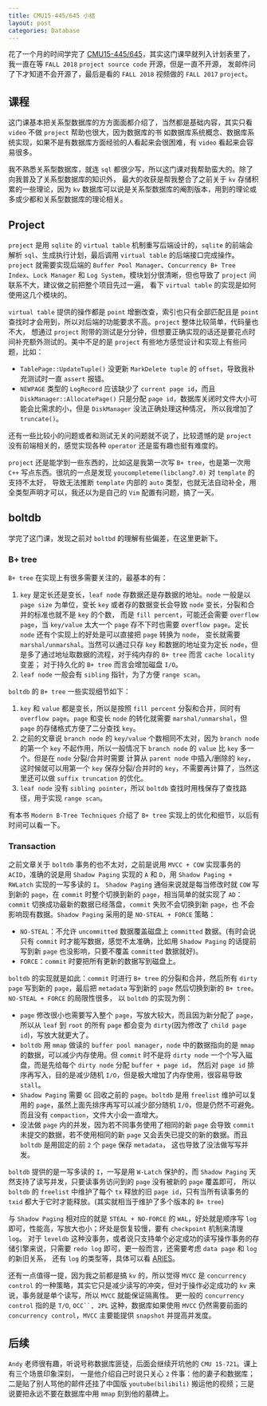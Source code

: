 ```yaml
---
title: CMU15-445/645 小结
layout: post
categories: Database
---
```


花了一个月的时间学完了 [CMU15-445/645](https://15445.courses.cs.cmu.edu/fall2018)，其实这门课早就列入计划表里了，我一直在等 `FALL 2018` `project source code` 开源，但是一直不开源，
发邮件问了下才知道不会开源了，最后是看的 `FALL 2018` 视频做的 `FALL 2017` `project`。

## 课程
这门课基本把关系型数据库的方方面面都介绍了，当然都是基础内容，其实只看 `video` 不做 `project` 帮助也很大，因为数据库的书
如数据库系统概念、数据库系统实现，如果不是有数据库方面经验的人看起来会很困难，有 `video` 看起来会容易很多。

我不熟悉关系型数据库，就连 `sql` 都很少写，所以这门课对我帮助蛮大的。除了向我普及了关系型数据库的知识外，
最大的收获是帮我整合了之前关于 `kv` 存储积累的一些理论，因为 `kv` 数据库可以说是关系型数据库的阉割版本，用到的理论或多或少都和关系型数据库的理论相关。

## Project
`project` 是用 `sqlite` 的 `virtual table` 机制重写后端设计的，`sqlite` 的前端会解析 `sql`、生成执行计划，最后调用 `virtual table` 的后端接口完成操作。`project` 就需要实现后端的
`Buffer Pool Manager`、`Concurrency B+ Tree Index`、`Lock Manager` 和 `Log System`，模块划分很清晰，但也导致了 `project` 间联系不大，建议做之前把整个项目先过一遍，
看下 `virtual table` 的实现是如何使用这几个模块的。

`virtual table` 提供的操作都是 `point` 增删改查，索引也只有全部匹配且是 `point` 查找时才会用到，所以对后端的功能要求不高。`project` 整体比较简单，代码量也不大，
想通过 `project` 附带的测试是分分钟，但想要正确实现的话还是要花点时间补充额外测试的。美中不足的是 `project` 有些地方感觉设计和实现上有些问题，比如：
* `TablePage::UpdateTuple()` 没更新 `MarkDelete tuple` 的 `offset`，导致我补充测试时一直 `assert` 报错。
* `NEWPAGE` 类型的 `LogRecord` 应该缺少了 `current page id`，而且 `DiskManager::AllocatePage()` 只是分配 `page id`，数据库关闭时文件大小可能会比需求的小，但是 `DiskManager` 没法正确处理这种情况，
所以我增加了 `truncate()`。

还有一些比较小的问题或者和测试无关的问题就不说了，比较遗憾的是 `project` 没有前端相关的，感觉实现各种 `operator` 还是蛮有趣也挺有难度的。

`project` 还是能学到一些东西的，比如这是我第一次写 `B+ tree`，也是第一次用 `C++` 写点东西。很坑的一点是发现 `youcompleteme(libclang7.0)` 对 `template` 的支持不太好，
导致无法推断 `template` 内部的 `auto` 类型，也就无法自动补全，用全类型声明才可以，我还以为是自己的 `Vim` 配置有问题，搞了一天。

## boltdb
学完了这门课，发现之前对 `boltbd` 的理解有些偏差，在这里更新下。

### B+ tree
`B+ tree` 在实现上有很多需要关注的，最基本的有：
1. `key` 是定长还是变长，`leaf node` 存数据还是存数据的地址。`node` 一般是以 `page size` 为单位，变长 `key` 或者存的数据变长会导致 `node` 变长，分裂和合并的标准也就不是 `key` 的个数，
而是 `fill percent`，可能还会需要 `overflow page`，当 `key/value` 太大一个 `page` 存不下时也需要 `overflow page`。定长 `node` 还有个实现上的好处是可以直接把 `page` 转换为 `node`，
变长就需要 `marshal/unmarshal`。当然可以通过只存 `key` 和数据的地址变为定长 `node`，但是多了通过地址取数据的流程，对于纯内存的 `B+ tree` 而言 `cache locality` 变差；
对于持久化的 `B+ tree` 而言会增加磁盘 `I/O`。
2. `leaf node` 一般会有 `sibling` 指针，为了方便 `range scan`。

`boltdb` 的 `B+ tree` 一些实现细节如下：
1. `key` 和 `value` 都是变长，所以是按照 `fill percent` 分裂和合并，同时有 `overflow page`。`page` 和变长 `node` 的转化就需要 `marshal/unmarshal`，但 `page` 的存储格式方便了二分查找 `key`。
2. 之前的文章说 `branch node` 的 `key/value` 个数相同不太对，因为 `branch node` 的第一个 `key` 不起作用，所以一般情况下 `branch node` 的 `value` 比 `key` 多一个。但是在 `node` 分裂/合并时需要
计算从 `parent node` 中插入/删除的 `key`，这时候就可以用第一个 `key` 保存分裂/合并时的 `key`，不需要再计算了，当然这里还可以做 `suffix truncation` 的优化。
3. `leaf node` 没有 `sibling pointer`，所以 `boltdb` 查找时用栈保存了查找路径，用于实现 `range scan`。

有本书 `Modern B-Tree Techniques` 介绍了 `B+ tree` 实现上的优化和细节，以后有时间可以看一下。

### Transaction
之前文章关于 `boltdb` 事务的也不太对，之前是说用 `MVCC + COW` 实现事务的 `ACID`，准确的说是用 `Shadow Paging` 实现的 `A` 和 `D`，用 `Shadow Paging + RWLatch` 实现的一写多读的 `I`。
`Shadow Paging` 通俗来说就是每当修改时就 `COW` 写到新的 `page`，在 `commit` 时整个切换到新的 `page`，相当简单的就实现了 `AD`：`commit` 切换成功最新的数据已经落盘，`commit` 失败不会切换到新 `page`，也
不会影响现有数据。`Shadow Paging` 采用的是 `NO-STEAL + FORCE` 策略：
* `NO-STEAL`：不允许 `uncommitted` 数据覆盖磁盘上 `committed` 数据。(有时会说只有 `commit` 时才能写数据，感觉不太准确，比如用 `Shadow Paging` 的话提前写到新 `page` 也没影响，只要不覆盖 `committed` 数据就好)。
* `FORCE`：`commit` 时要把所有更新的数据写到磁盘上。

`boltdb` 的实现就是如此：`commit` 时进行 `B+ tree` 的分裂和合并，然后所有 `dirty page` 写到新的 `page`，最后把 `metadata` 写到新的 `page` 然后切换到新的 `B+ tree`。`NO-STEAL + FORCE` 的局限性很多，
以 `boltdb` 的实现为例：
* `page` 修改很小也需要写入整个 `page`，写放大较大，而且因为新分配了 `page`，所以从 `leaf` 到 `root` 的所有 `page` 都会变为 `dirty`(因为修改了 `child page id`)，写放大就更大了。
* `boltdb` 用 `mmap` 做读的 `buffer pool manager`，`node` 中的数据指向的是 `mmap` 的数据，可以减少内存使用。但 `commit` 时不是将 `dirty node` 一个个写入磁盘，而是先给每个 `dirty node` 分配 `buffer + page id`，
然后对 `page id` 排序再写入，目的是减少随机 `I/O`，但是极大增加了内存使用，很容易导致 `stall`。
* `Shadow Paging` 需要 `GC` 回收之前的 `page`。`boltdb` 是用 `freelist` 维护可以复用的 `page`，虽然上面先排序再写可以减少部分随机 `I/O`，但是仍然不可避免。而且没有 `compaction`，文件大小会一直增大。
* 没法做 `page` 内的并发，因为若不同事务使用了相同的新 `page` 会导致 `commit` 未提交的数据，若不使用相同的新 `page` 又会丢失已提交的新的数据。而且 `boltdb` 是用固定的前 `2` 个 `page` 保存 `metadata`，
这也导致了没法做写写并发。

`boltdb` 提供的是一写多读的 `I`，一写是用 `W-Latch` 保护的，而 `Shadow Paging` 天然支持了读写并发，只要读事务访问到的 `page` 没有被新的 `page` 覆盖即可，
所以 `boltdb` 的 `freelist` 中维护了每个 `tx` 释放的旧 `page id`，只有当所有读事务的 `txid` 都大于它时才能释放。(其实就相当于维护了多个版本的 `B+ tree`)

与 `Shadow Paging` 相对应的就是 `STEAL + NO-FORCE` 的 `WAL`，好处就是顺序写 `log` 即可，性能高，写放大也小；坏处是恢复较慢，要有 `checkpoint` 机制来清理 `log`。
对于 `leveldb` 这种没事务，或者说只支持单个必定成功的读写操作事务的存储引擎来说，只需要 `redo log` 即可，更一般而言，还需要考虑 `data page` 和 `log` 的新旧关系，
还有 `log` 的类型等，具体可以看 [ARIES](https://cs.stanford.edu/people/chrismre/cs345/rl/aries.pdf)。

还有一点值得一提，因为我之前都是搞 `kv` 的，所以觉得 `MVCC` 是 `concurrency control` 的一种策略，其实它只是减少读写的冲突，但对于操作必定成功的 `kv` 来说，事务就是单个读写，所以 `MVCC` 就能保证隔离性。
更一般的 `concurrency control` 指的是 `T/O`, `OCC``, 2PL` 这种，数据库如果使用 `MVCC` 仍然需要前面的 `concurrency control`，`MVCC` 主要能提供 `snapshot` 并提高并发度。

## 后续
`Andy` 老师很有趣，听说号称数据库匪徒，后面会继续开坑他的 `CMU 15-721`。课上有三个场景印象深刻，
一是他介绍自己时说只关心 `2` 件事：他的妻子和数据库；二是贴了别人骂他的邮件还挂了中国版 `youtube(bilibili)` 搬运他的视频；三是说要把永远不要在数据库中用 `mmap` 刻到他的墓碑上。
